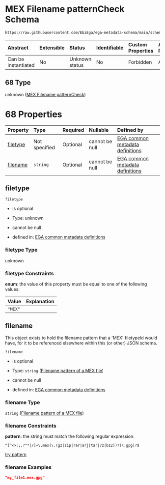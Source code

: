 # MEX Filename patternCheck Schema

```txt
https://raw.githubusercontent.com/EbiEga/ega-metadata-schema/main/schemas/EGA.common-definitions.json#/$defs/filenameFiletypePatternCheck/anyOf/68
```



| Abstract            | Extensible | Status         | Identifiable | Custom Properties | Additional Properties | Access Restrictions | Defined In                                                                                           |
| :------------------ | :--------- | :------------- | :----------- | :---------------- | :-------------------- | :------------------ | :--------------------------------------------------------------------------------------------------- |
| Can be instantiated | No         | Unknown status | No           | Forbidden         | Allowed               | none                | [EGA.common-definitions.json\*](../../../schemas/EGA.common-definitions.json "open original schema") |

## 68 Type

unknown ([MEX Filename patternCheck](ega-4-defs-check-filetype-checks-based-on-its-filename-anyof-mex-filename-patterncheck.md))

# 68 Properties

| Property              | Type          | Required | Nullable       | Defined by                                                                                                                                                                                                                                                                                                                                      |
| :-------------------- | :------------ | :------- | :------------- | :---------------------------------------------------------------------------------------------------------------------------------------------------------------------------------------------------------------------------------------------------------------------------------------------------------------------------------------------- |
| [filetype](#filetype) | Not specified | Optional | cannot be null | [EGA common metadata definitions](ega-4-defs-check-filetype-checks-based-on-its-filename-anyof-mex-filename-patterncheck-properties-filetype.md "https://raw.githubusercontent.com/EbiEga/ega-metadata-schema/main/schemas/EGA.common-definitions.json#/$defs/filenameFiletypePatternCheck/anyOf/68/properties/filetype")                       |
| [filename](#filename) | `string`      | Optional | cannot be null | [EGA common metadata definitions](ega-4-defs-check-filetype-checks-based-on-its-filename-anyof-mex-filename-patterncheck-properties-filename-pattern-of-a-mex-file.md "https://raw.githubusercontent.com/EbiEga/ega-metadata-schema/main/schemas/EGA.common-definitions.json#/$defs/filenameFiletypePatternCheck/anyOf/68/properties/filename") |

## filetype



`filetype`

* is optional

* Type: unknown

* cannot be null

* defined in: [EGA common metadata definitions](ega-4-defs-check-filetype-checks-based-on-its-filename-anyof-mex-filename-patterncheck-properties-filetype.md "https://raw.githubusercontent.com/EbiEga/ega-metadata-schema/main/schemas/EGA.common-definitions.json#/$defs/filenameFiletypePatternCheck/anyOf/68/properties/filetype")

### filetype Type

unknown

### filetype Constraints

**enum**: the value of this property must be equal to one of the following values:

| Value   | Explanation |
| :------ | :---------- |
| `"MEX"` |             |

## filename

This object exists to hold the filename pattern that a 'MEX' filetypeId would have, for it to be referenced elsewhere within this (or other) JSON schema.

`filename`

* is optional

* Type: `string` ([Filename pattern of a MEX file](ega-4-defs-check-filetype-checks-based-on-its-filename-anyof-mex-filename-patterncheck-properties-filename-pattern-of-a-mex-file.md))

* cannot be null

* defined in: [EGA common metadata definitions](ega-4-defs-check-filetype-checks-based-on-its-filename-anyof-mex-filename-patterncheck-properties-filename-pattern-of-a-mex-file.md "https://raw.githubusercontent.com/EbiEga/ega-metadata-schema/main/schemas/EGA.common-definitions.json#/$defs/filenameFiletypePatternCheck/anyOf/68/properties/filename")

### filename Type

`string` ([Filename pattern of a MEX file](ega-4-defs-check-filetype-checks-based-on-its-filename-anyof-mex-filename-patterncheck-properties-filename-pattern-of-a-mex-file.md))

### filename Constraints

**pattern**: the string must match the following regular expression:&#x20;

```regexp
^[^<>:;,?"*|/]+\.mex(\.(gz|zip|rar|arj|tar|7z|bz2))?(\.gpg)?$
```

[try pattern](https://regexr.com/?expression=%5E%5B%5E%3C%3E%3A%3B%2C%3F%22*%7C%2F%5D%2B%5C.mex\(%5C.\(gz%7Czip%7Crar%7Carj%7Ctar%7C7z%7Cbz2\)\)%3F\(%5C.gpg\)%3F%24 "try regular expression with regexr.com")

### filename Examples

```json
"my_file1.mex.gpg"
```
